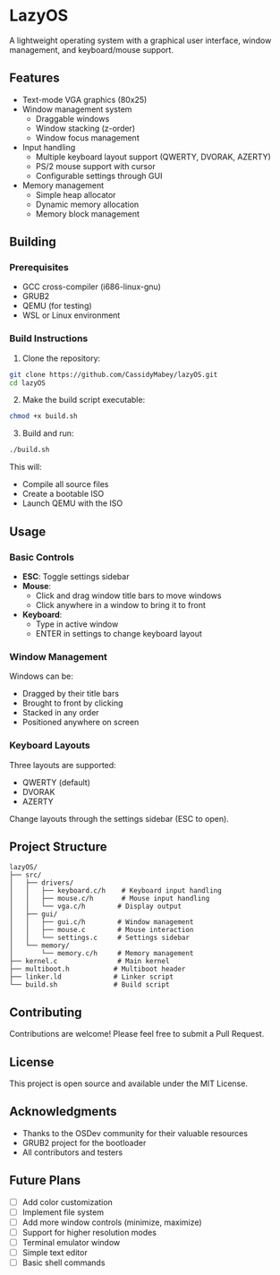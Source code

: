 # LazyOS

A lightweight operating system with a graphical user interface, window management, and keyboard/mouse support.

## Features

- Text-mode VGA graphics (80x25)
- Window management system
  - Draggable windows
  - Window stacking (z-order)
  - Window focus management
- Input handling
  - Multiple keyboard layout support (QWERTY, DVORAK, AZERTY)
  - PS/2 mouse support with cursor
  - Configurable settings through GUI
- Memory management
  - Simple heap allocator
  - Dynamic memory allocation
  - Memory block management

## Building

### Prerequisites

- GCC cross-compiler (i686-linux-gnu)
- GRUB2
- QEMU (for testing)
- WSL or Linux environment

### Build Instructions

1. Clone the repository:
```bash
git clone https://github.com/CassidyMabey/lazyOS.git
cd lazyOS
```

2. Make the build script executable:
```bash
chmod +x build.sh
```

3. Build and run:
```bash
./build.sh
```

This will:
- Compile all source files
- Create a bootable ISO
- Launch QEMU with the ISO

## Usage

### Basic Controls

- **ESC**: Toggle settings sidebar
- **Mouse**: 
  - Click and drag window title bars to move windows
  - Click anywhere in a window to bring it to front
- **Keyboard**:
  - Type in active window
  - ENTER in settings to change keyboard layout

### Window Management

Windows can be:
- Dragged by their title bars
- Brought to front by clicking
- Stacked in any order
- Positioned anywhere on screen

### Keyboard Layouts

Three layouts are supported:
- QWERTY (default)
- DVORAK
- AZERTY

Change layouts through the settings sidebar (ESC to open).

## Project Structure

```
lazyOS/
├── src/
│   ├── drivers/
│   │   ├── keyboard.c/h    # Keyboard input handling
│   │   ├── mouse.c/h       # Mouse input handling
│   │   └── vga.c/h        # Display output
│   ├── gui/
│   │   ├── gui.c/h        # Window management
│   │   ├── mouse.c        # Mouse interaction
│   │   └── settings.c     # Settings sidebar
│   └── memory/
│       └── memory.c/h     # Memory management
├── kernel.c               # Main kernel
├── multiboot.h           # Multiboot header
├── linker.ld             # Linker script
└── build.sh              # Build script
```

## Contributing

Contributions are welcome! Please feel free to submit a Pull Request.

## License

This project is open source and available under the MIT License.

## Acknowledgments

- Thanks to the OSDev community for their valuable resources
- GRUB2 project for the bootloader
- All contributors and testers

## Future Plans

- [ ] Add color customization
- [ ] Implement file system
- [ ] Add more window controls (minimize, maximize)
- [ ] Support for higher resolution modes
- [ ] Terminal emulator window
- [ ] Simple text editor
- [ ] Basic shell commands
